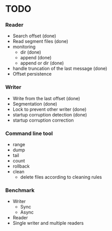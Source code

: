TODO
====

### Reader

* Search offset (done)
* Read segment files (done)
* monitoring
    - dir (done)
    - append (done)
    - append or dir (done)
* handle truncation of the last message (done)
* Offset persistence

### Writer

* Write from the last offset (done)
* Segmentation (done)
* Lock to prevent other writer (done)
* startup corruption detection (done)
* startup corruption correction

### Command line tool

* range
* dump
* tail
* count
* rollback
* clean
	- delete files according to cleaning rules

### Benchmark

* Writer
    - Sync
    - Async
* Reader
* Single writer and multiple readers
